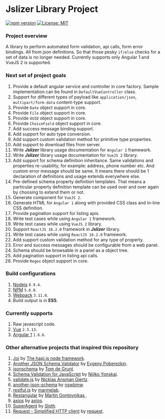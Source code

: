 # Jslizer Library Project

[![npm version](https://badge.fury.io/js/jslizer.svg)](https://badge.fury.io/js/jslizer)  [![License: MIT](https://img.shields.io/badge/License-MIT-yellow.svg)](https://opensource.org/licenses/MIT)

### Project overview
A library to perform automated form validation, api calls, form error bindings. All from json definitions. So that those pesky `if/else` checks for a set of data is no longer needed. Currently supports only Angular 1 and VueJS 2 is supported.

### Next set of project goals
1. Provide a default angular service and controller in core factory. Sample implementation can be found in `DefaultVueController` class.
2. Support for different types of payload like `application/json`, `multipart/form-data` content-type support.
3. Provide `Date` object support in core.
4. Provide `File` object support in core.
5. Provide `UUID` object support in core.
6. Provide `ChoiceField` object support in core.
7. Add success message binding support.
8. Add support for auto type conversion.
9. Add support custom validation method for primitive type properties.
10. Add support to download files from server.
11. Write ***Jslizer*** library usage documentation for `Angular 1` framework.
12. Write ***Jslizer*** library usage documentation for `VueJS 2` library.
13. Add support for schema definition inheritance. Same validations and properties re-usability, for example: address, phone number etc. And custom error message should be same. It means there should be 1 declaration of definitions and usage extends everywhere else.
14. Pre-defined schema property definition templates. That means a particular property definition template can be used over and over again by choosing to extend them or not.
15. Generate component for `VueJS 2`.
16. Generate HTML for `Angular 1` along with provided CSS class and in-line CSS definition.
17. Provide pagination support for listing apis.
18. Write test cases while using `Angular 1` framework.
19. Write test cases while using `VueJS 2` library.
20. Support `ReactJS 16.2.0` framework in ***Jslizer*** library.
21. Write test cases while using `ReactJS 16.2.0` framework.
22. Add support custom validation method for any type of property.
23. Error and success messages should be configurable from a web panel.
24. Schema should be browsable in a panel as a object tree.
25. Add pagination support in listing api calls.
26. Provide `Regex` object support in core.

### Build configurations
1. [Nodejs](https://nodejs.org/dist/latest-v8.x/docs/api/) `8.9.4`.
2. [NPM](https://docs.npmjs.com/) `5.6.0`.
3. [Webpack](https://webpack.js.org/concepts/configuration/) `3.11.0`.
4. Build output is in **ES5**.

### Currently supports
1. Raw javascript code.
2. [Vue](https://vuejs.org/v2/guide/) `2.5.13`.
3. [Angular 1](https://docs.angularjs.org/tutorial) `1.6.6`.

### Other alternative projects that inspired this repository
1. [Joi](https://github.com/hapijs/joi) by [The hapi.js node framework](https://github.com/hapijs/).
2. [Another JSON Schema Validator](https://github.com/epoberezkin/ajv) by [Evgeny Poberezkin](https://github.com/epoberezkin/).
3. [jsonschema](https://github.com/tdegrunt/jsonschema) by [Tom de Grunt](https://github.com/tdegrunt/).
4. [Schema Validation for JavaScript](https://github.com/Nijikokun/Validator) by [Nijiko Yonskai](https://github.com/Nijikokun/).
5. [validate.js](https://github.com/ansman/validate.js) by [Nicklas Ansman Giertz](https://github.com/ansman/).
6. [another-json-schema](https://github.com/nswbmw/another-json-schema) by [nswbmw](https://github.com/nswbmw).
7. [restful.js](https://github.com/marmelab/restful.js) by [marmelab](https://github.com/marmelab).
8. [Restangular](https://github.com/mgonto/restangular) by [Martin Gontovnikas
](https://github.com/mgonto).
9. [axios](https://github.com/axios/axios) by [axios](https://github.com/axios).
10. [SuperAgent](https://github.com/visionmedia/superagent) by [Sloth](https://github.com/visionmedia).
11. [Request - Simplified HTTP client](https://github.com/request/request) by [request](https://github.com/request).
